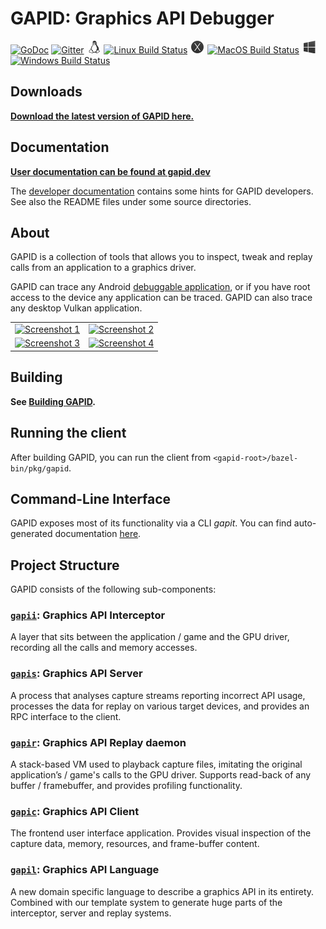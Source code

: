 # GAPID: Graphics API Debugger

[![GoDoc](https://godoc.org/github.com/google/gapid?status.svg)](https://godoc.org/github.com/google/gapid)
[![Gitter](https://badges.gitter.im/google/gapid.svg)](https://gitter.im/google/gapid?utm_source=badge&utm_medium=badge&utm_campaign=pr-badge&utm_content=badge)
<img alt="Linux" src="kokoro/img/linux.png" width="20px" height="20px" hspace="2px"/>
[![Linux Build Status](https://gapid-build.storage.googleapis.com/badges/build_status_linux.svg)](https://gapid-build.storage.googleapis.com/badges/build_result_linux.html)
<img alt="MacOS" src="kokoro/img/macos.png" width="20px" height="20px" hspace="2px"/>
[![MacOS Build Status](https://gapid-build.storage.googleapis.com/badges/build_status_macos.svg)](https://gapid-build.storage.googleapis.com/badges/build_result_macos.html)
<img alt="Windows" src="kokoro/img/windows.png" width="20px" height="20px" hspace="2px"/>
[![Windows Build Status](https://gapid-build.storage.googleapis.com/badges/build_status_windows.svg)](https://gapid-build.storage.googleapis.com/badges/build_result_windows.html)

## Downloads

**[Download the latest version of GAPID here.](https://github.com/google/gapid/releases)**

## Documentation

**[User documentation can be found at gapid.dev](https://gapid.dev)**

The [developer documentation](DEVDOC.md) contains some hints for GAPID
developers. See also the README files under some source directories.

## About

GAPID is a collection of tools that allows you to inspect, tweak and replay calls from an application to a graphics driver.

GAPID can trace any Android [debuggable application](https://developer.android.com/guide/topics/manifest/application-element.html#debug), or if you have root access to the device any application can be traced.
GAPID can also trace any desktop Vulkan application.

<table>
  <tr>
    <td>
      <a href="https://gapid.dev/images/screenshots/framebuffer.png">
        <img src="https://gapid.dev/images/screenshots/framebuffer_thumb.jpg" alt="Screenshot 1">
      </a>
    </td>
    <td>
      <a href="https://gapid.dev/images/screenshots/geometry.png">
        <img src="https://gapid.dev/images/screenshots/geometry_thumb.jpg" alt="Screenshot 2">
      </a>
    </td>
  </tr>
  <tr>
    <td>
      <a href="https://gapid.dev/gapid/images/screenshots/textures.png">
        <img src="https://gapid.dev/images/screenshots/textures_thumb.jpg" alt="Screenshot 3">
      </a>
    </td>
    <td>
      <a href="https://gapid.dev/images/screenshots/shaders.png">
        <img src="https://gapid.dev/images/screenshots/shaders_thumb.jpg" alt="Screenshot 4">
      </a>
    </td>
  </tr>
</table>

## Building

**See [Building GAPID](BUILDING.md).**

## Running the client

After building GAPID, you can run the client from `<gapid-root>/bazel-bin/pkg/gapid`.

## Command-Line Interface

GAPID exposes most of its functionality via a CLI *gapit*. You can find auto-generated documentation [here](GAPIT.md).

## Project Structure

GAPID consists of the following sub-components:

### [`gapii`](gapii): Graphics API Interceptor
A layer that sits between the application / game and the GPU driver, recording all the calls and memory accesses.

### [`gapis`](gapis): Graphics API Server
A process that analyses capture streams reporting incorrect API usage, processes the data for replay on various target devices, and provides an RPC interface to the client.

### [`gapir`](gapir): Graphics API Replay daemon
A stack-based VM used to playback capture files, imitating the original application’s / game's calls to the GPU driver. Supports read-back of any buffer / framebuffer, and provides profiling functionality.

### [`gapic`](gapic): Graphics API Client
The frontend user interface application. Provides visual inspection of the capture data, memory, resources, and frame-buffer content.

### [`gapil`](gapil): Graphics API Language
A new domain specific language to describe a graphics API in its entirety. Combined with our template system to generate huge parts of the interceptor, server and replay systems.


